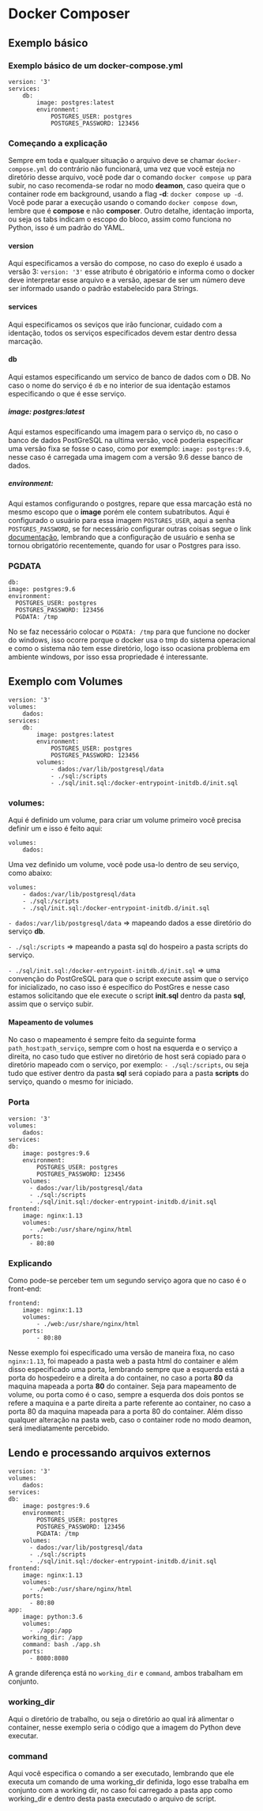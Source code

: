 # Docker Composer
## Exemplo básico
### Exemplo básico de um docker-compose.yml
    version: '3'
    services:
        db:
            image: postgres:latest
            environment:
                POSTGRES_USER: postgres
                POSTGRES_PASSWORD: 123456

### Começando a explicação        
Sempre em toda e qualquer situação o arquivo deve se chamar `docker-compose.yml` do contrário não funcionará, uma vez que você esteja no diretório desse arquivo, você pode dar o comando `docker compose up` para subir, no caso recomenda-se rodar no modo **deamon**, caso queira que o container rode em background, usando a flag **-d**: `docker compose up -d`. Você pode parar a execução usando o comando `docker compose down`, lembre que é **compose** e não **composer**. Outro detalhe, identação importa, ou seja os tabs indicam o escopo do bloco, assim como funciona no Python, isso é um padrão do YAML.

#### version
Aqui especificamos a versão do compose, no caso do exeplo é usado a versão 3: `version: '3'` esse atributo é obrigatório e informa como o docker deve interpretar esse arquivo e a versão, apesar de ser um número deve ser informado usando o padrão estabelecido para Strings.

#### services
Aqui especificamos os seviços que irão funcionar, cuidado com a identação, todos os serviços especificados devem estar dentro dessa marcação.

#### db
Aqui estamos especificando um servico de banco de dados com o DB. No caso o nome do serviço é `db` e no interior de sua identação estamos especificando o que é esse serviço.

##### image: postgres:latest
Aqui estamos especificando uma imagem para o serviço `db`, no caso o banco de dados PostGreSQL na ultima versão, você poderia especificar uma versão fixa se fosse o caso, como por exemplo: `image: postgres:9.6`, nesse caso é carregada uma imagem com a versão 9.6 desse banco de dados.

##### environment:
Aqui estamos configurando o postgres, repare que essa marcação está no mesmo escopo que o **image** porém ele contem subatributos. Aqui é configurado o usuário para essa imagem `POSTGRES_USER`, aqui a senha `POSTGRES_PASSWORD`, se for necessário configurar outras coisas segue o link [documentação](https://hub.docker.com/_/postgres), lembrando que a configuração de usuário e senha se tornou obrigatório recentemente, quando for usar o Postgres para isso.

### PGDATA
    db:
    image: postgres:9.6
    environment:
      POSTGRES_USER: postgres
      POSTGRES_PASSWORD: 123456 
      PGDATA: /tmp            

No se faz necessário colocar o `PGDATA: /tmp` para que funcione no docker do windows, isso ocorre porque o docker usa o tmp do sistema operacional e como o sistema não tem esse diretório, logo isso ocasiona problema em ambiente windows, por isso essa propriedade é interessante.

## Exemplo com Volumes
    version: '3'
    volumes:
        dados:
    services:
        db:
            image: postgres:latest
            environment:
                POSTGRES_USER: postgres
                POSTGRES_PASSWORD: 123456
            volumes:      
                - dados:/var/lib/postgresql/data
                - ./sql:/scripts
                - ./sql/init.sql:/docker-entrypoint-initdb.d/init.sql

### volumes:
Aqui é definido um volume, para criar um volume primeiro você precisa definir um e isso é feito aqui:

    volumes:
        dados:

Uma vez definido um volume, você pode usa-lo dentro de seu serviço, como abaixo:

    volumes:      
        - dados:/var/lib/postgresql/data
        - ./sql:/scripts
        - ./sql/init.sql:/docker-entrypoint-initdb.d/init.sql

`- dados:/var/lib/postgresql/data` => mapeando dados a esse diretório do serviço **db**.

`- ./sql:/scripts` => mapeando a pasta sql do hospeiro a pasta scripts do serviço.

`- ./sql/init.sql:/docker-entrypoint-initdb.d/init.sql` => uma convenção do PostGreSQL para que o script execute assim que o serviço for inicializado, no caso isso é específico do PostGres e nesse caso estamos solicitando que ele execute o script **init.sql** dentro da pasta **sql**, assim que o serviço subir.

#### Mapeamento de volumes
No caso o mapeamento é sempre feito da seguinte forma `path_host`:`path_serviço`, sempre com o host na esquerda e o serviço a direita, no caso tudo que estiver no diretório de host será copiado para o diretório mapeado com o serviço, por exemplo: `- ./sql:/scripts`, ou seja tudo que estiver dentro da pasta **sql** será copiado para a pasta **scripts** do serviço, quando o mesmo for iniciado.

### Porta
    version: '3'
    volumes:
        dados:
    services:
    db:
        image: postgres:9.6
        environment:
            POSTGRES_USER: postgres
            POSTGRES_PASSWORD: 123456
        volumes:      
          - dados:/var/lib/postgresql/data
          - ./sql:/scripts
          - ./sql/init.sql:/docker-entrypoint-initdb.d/init.sql
    frontend:
        image: nginx:1.13
        volumes:
          - ./web:/usr/share/nginx/html
        ports:
          - 80:80

### Explicando
Como pode-se perceber tem um segundo serviço agora que no caso é o front-end:

    frontend:
        image: nginx:1.13
        volumes:
            - ./web:/usr/share/nginx/html
        ports:
            - 80:80

Nesse exemplo foi especificado uma versão de maneira fixa, no caso `nginx:1.13`, foi mapeado a pasta web a pasta html do container e além disso especificado uma porta, lembrando sempre que a esquerda está a porta do hospedeiro e a direita a do container, no caso a porta **80** da maquina mapeada a porta **80** do container. Seja para mapeamento de volume, ou porta como é o caso, sempre a esquerda dos dois pontos se refere a maquina e a parte direita a parte referente ao container, no caso a porta 80 da maquina mapeada para a porta 80 do container. Além disso qualquer alteração na pasta web, caso o container rode no modo deamon, será imediatamente percebido.

## Lendo e processando arquivos externos

    version: '3'
    volumes:
        dados:
    services:
    db:
        image: postgres:9.6
        environment:
            POSTGRES_USER: postgres
            POSTGRES_PASSWORD: 123456 
            PGDATA: /tmp                 
        volumes:      
          - dados:/var/lib/postgresql/data
          - ./sql:/scripts
          - ./sql/init.sql:/docker-entrypoint-initdb.d/init.sql
    frontend:
        image: nginx:1.13
        volumes:
          - ./web:/usr/share/nginx/html
        ports:
          - 80:80
    app:
        image: python:3.6
        volumes:
          - ./app:/app
        working_dir: /app
        command: bash ./app.sh
        ports:
          - 8080:8080

A grande diferença está no `working_dir` e `command`, ambos trabalham em conjunto.

### working_dir
Aqui o diretório de trabalho, ou seja o diretório ao qual irá alimentar o container, nesse exemplo seria o código que a imagem do Python deve executar.

### command
Aqui você especifica o comando a ser executado, lembrando que ele executa um comando de uma working_dir definida, logo esse trabalha em conjunto com a working dir, no caso foi carregado a pasta app como working_dir e dentro desta pasta executado o arquivo de script.